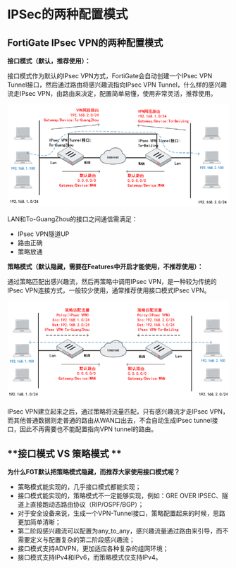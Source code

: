 # IPSec的两种配置模式

## **FortiGate IPsec VPN的两种配置模式**

**接口模式（默认，推荐使用）：**

接口模式作为默认的IPsec VPN方式，FortiGate会自动创建一个IPsec VPN Tunnel接口，然后通过路由将感兴趣流指向IPsec VPN Tunnel，什么样的感兴趣流走IPsec VPN，由路由来决定，配置简单易懂，使用非常灵活，推荐使用。

![image-20221211180754308](../../../images/image-20221211180754308.png)

LAN和To-GuangZhou的接口之间通信需满足：

- IPsec VPN隧道UP
- 路由正确
- 策略放通

**策略模式（默认隐藏，需要在Features中开启才能使用，不推荐使用）：**

通过策略匹配出感兴趣流，然后再策略中调用IPsec VPN，是一种较为传统的IPsec VPN连接方式，一般较少使用，通常推荐使用接口模式IPsec VPN。

![image-20221211181050566](../../../images/image-20221211181050566.png)

IPsec VPN建立起来之后，通过策略将流量匹配，只有感兴趣流才走IPsec VPN，而其他普通数据则走普通的路由从WAN口出去，不会自动生成IPsec tunnel接口，因此不再需要也不能配置指向VPN tunnel的路由。

## **接口模式 VS 策略模式 **

**为什么FGT默认把策略模式隐藏，而推荐大家使用接口模式呢？**

- 策略模式能实现的，几乎接口模式都能实现；
- 接口模式能实现的，策略模式不一定能够实现，例如：GRE OVER IPSEC、隧道上直接跑动态路由协议（RIP/OSPF/BGP）；
- 对于安全设备来说，生成一个VPN-Tunnel接口，策略配置起来的时候，思路更加简单清晰；
- 第二阶段感兴趣流可以配置为any_to_any，感兴趣流量通过路由来引导，而不需要定义与配置复杂的第二阶段感兴趣流；
- 接口模式支持ADVPN，更加适应各种复杂的组网环境；
- 接口模式支持IPv4和IPv6，而策略模式仅支持IPv4。
